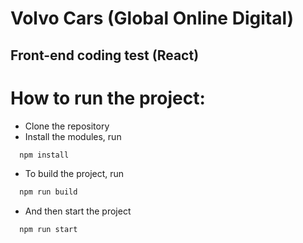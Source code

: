 # Volvo Cars (Global Online Digital)

## Front-end coding test (React)

# How to run the project:

- Clone the repository
- Install the modules, run

```bash
  npm install
```

- To build the project, run

```bash
  npm run build
```

- And then start the project

```bash
  npm run start
```
